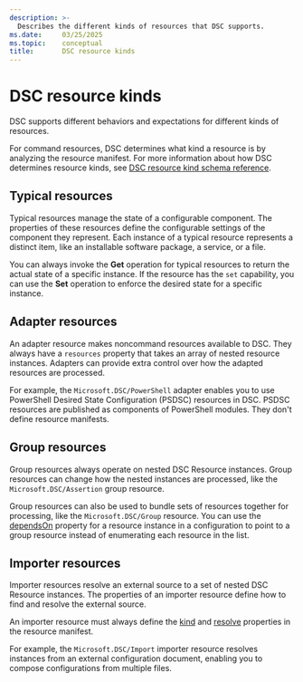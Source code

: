 ```yaml
---
description: >-
  Describes the different kinds of resources that DSC supports.
ms.date:     03/25/2025
ms.topic:    conceptual
title:       DSC resource kinds
---
```


# DSC resource kinds

DSC supports different behaviors and expectations for different kinds of resources.

For command resources, DSC determines what kind a resource is by analyzing the resource manifest.
For more information about how DSC determines resource kinds, see
[DSC resource kind schema reference][01].

## Typical resources

Typical resources manage the state of a configurable component. The properties of these resources
define the configurable settings of the component they represent. Each instance of a typical
resource represents a distinct item, like an installable software package, a service, or a file.

You can always invoke the **Get** operation for typical resources to return the actual state of
a specific instance. If the resource has the `set` capability, you can use the **Set** operation
to enforce the desired state for a specific instance.

## Adapter resources

An adapter resource makes noncommand resources available to DSC. They always have a `resources`
property that takes an array of nested resource instances. Adapters can provide extra control over
how the adapted resources are processed.

For example, the `Microsoft.DSC/PowerShell` adapter enables you to use PowerShell Desired State
Configuration (PSDSC) resources in DSC. PSDSC resources are published as components of PowerShell
modules. They don't define resource manifests.

## Group resources

Group resources always operate on nested DSC Resource instances. Group resources can change how the
nested instances are processed, like the `Microsoft.DSC/Assertion` group resource.

Group resources can also be used to bundle sets of resources together for processing, like the
`Microsoft.DSC/Group` resource. You can use the [dependsOn][02] property for a resource instance in
a configuration to point to a group resource instead of enumerating each resource in the list.

## Importer resources

Importer resources resolve an external source to a set of nested DSC Resource instances. The
properties of an importer resource define how to find and resolve the external source.

An importer resource must always define the [kind][03] and [resolve][04] properties in the resource
manifest.

For example, the `Microsoft.DSC/Import` importer resource resolves instances from an external
configuration document, enabling you to compose configurations from multiple files.

<!-- Link reference definitions -->
[01]: ../../reference/schemas/definitions/resourceKind.md
[02]: ../../reference/schemas/config/resource.md#dependson
[03]: ../../reference/schemas/resource/manifest/root.md#kind
[04]: ../../reference/schemas/resource/manifest/resolve.md
